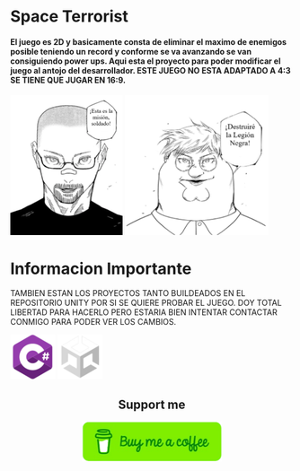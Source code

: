 # Space Terrorist

#### El juego es 2D y basicamente consta de eliminar el maximo de enemigos posible teniendo un record y conforme se va avanzando se van consiguiendo power ups. Aqui esta el proyecto para poder modificar el juego al antojo del desarrollador. ESTE JUEGO NO ESTA ADAPTADO A 4:3 SE TIENE QUE JUGAR EN 16:9.

![Space Terrorist img](https://raw.githubusercontent.com/Eriquito00/Eriquito00/main/img/comander.png) 
![Space Terrorist img](https://raw.githubusercontent.com/Eriquito00/Eriquito00/main/img/prota.png)

# Informacion Importante
TAMBIEN ESTAN LOS PROYECTOS TANTO BUILDEADOS EN EL REPOSITORIO UNITY POR SI SE QUIERE PROBAR EL JUEGO.
DOY TOTAL LIBERTAD PARA HACERLO PERO ESTARIA BIEN INTENTAR CONTACTAR CONMIGO PARA PODER VER LOS CAMBIOS.

![C# logo](https://raw.githubusercontent.com/Eriquito00/Eriquito00/main/img/c-sharp.png)
![Unity logo](https://raw.githubusercontent.com/Eriquito00/Eriquito00/main/img/unity.png)

<div style="text-align:center;">
  <h2 style="text-align:center;">Support me</h2>
  <a href="https://www.buymeacoffee.com/eriquito00" style="display: block; margin: auto;">
    <img src="https://raw.githubusercontent.com/Eriquito00/Eriquito00/main/img/coffee.png" alt="Buy Me A Coffee" width="250">
  </a>
</div>
